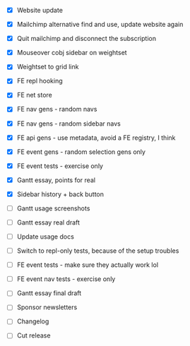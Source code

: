 - [x] Website update
- [x] Mailchimp alternative find and use, update website again
- [x] Quit mailchimp and disconnect the subscription

- [x] Mouseover cobj sidebar on weightset
- [x] Weightset to grid link
- [x] FE repl hooking

- [x] FE net store
- [x] FE nav gens - random navs
- [x] FE nav gens - random sidebar navs
- [x] FE api gens - use metadata, avoid a FE registry, I think
- [x] FE event gens - random selection gens only

- [x] FE event tests - exercise only
- [x] Gantt essay, points for real

- [x] Sidebar history + back button
- [ ] Gantt usage screenshots
- [ ] Gantt essay real draft
- [ ] Update usage docs

- [ ] Switch to repl-only tests, because of the setup troubles
- [ ] FE event tests - make sure they actually work lol
- [ ] FE event nav tests - exercise only
- [ ] Gantt essay final draft
- [ ] Sponsor newsletters
- [ ] Changelog
- [ ] Cut release

